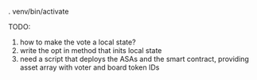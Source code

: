 . venv/bin/activate

TODO:

1. how to make the vote a local state?
2. write the opt in method that inits local state
3. need a script that deploys the ASAs and the smart contract, providing asset array with voter and board token IDs
